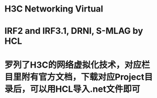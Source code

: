 # H3C Networking Virtual
# IRF2 and IRF3.1, DRNI, S-MLAG by HCL
# 罗列了H3C的网络虚拟化技术，对应栏目里附有官方文档，下载对应Project目录后，可以用HCL导入.net文件即可

